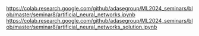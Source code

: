 https://colab.research.google.com/github/adasegroup/ML2024_seminars/blob/master/seminar8/artificial_neural_networks.ipynb
https://colab.research.google.com/github/adasegroup/ML2024_seminars/blob/master/seminar8/artificial_neural_networks_solution.ipynb
